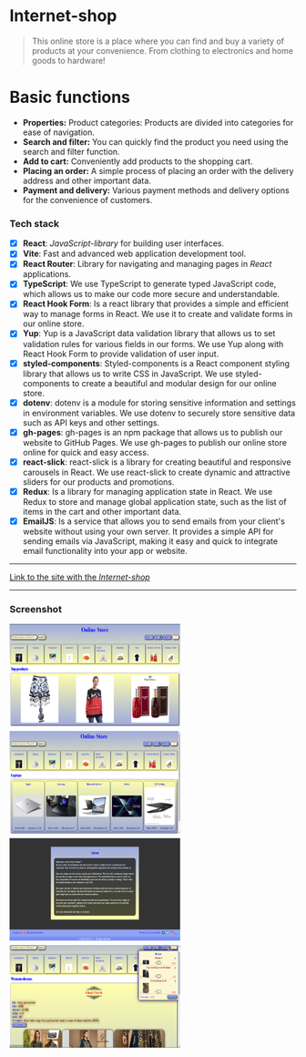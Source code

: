 # Internet-shop

>This  online store is a place where you can find and buy a variety of products at your convenience. From clothing to electronics and home goods to hardware!

# Basic functions
* **Properties:** Product categories: Products are divided into categories for ease of navigation.
* **Search and filter:** You can quickly find the product you need using the search and filter function.
* **Add to cart:** Conveniently add products to the shopping cart.
* **Placing an order:** A simple process of placing an order with the delivery address and other important data.
* **Payment and delivery:** Various payment methods and delivery options for the convenience of customers.



### Tech stack
* [X] **React**: *JavaScript-library* for building user interfaces.
* [X] **Vite**: Fast and advanced web application development tool.
* [X] **React Router**: Library for navigating and managing pages in *React* applications.
* [X] **TypeScript**: We use TypeScript to generate typed JavaScript code, which allows us to make our code more secure and understandable.
* [X] **React Hook Form**: Is a react library that provides a simple and efficient way to manage forms in React. We use it to create and validate forms in our online store.
* [X] **Yup**: Yup is a JavaScript data validation library that allows us to set validation rules for various fields in our forms. We use Yup along with React Hook Form to provide validation of user input.
* [X] **styled-components**: Styled-components is a React component styling library that allows us to write CSS in JavaScript. We use styled-components to create a beautiful and modular design for our online store.
* [X] **dotenv**: dotenv is a module for storing sensitive information and settings in environment variables. We use dotenv to securely store sensitive data such as API keys and other settings.
* [X] **gh-pages**: gh-pages is an npm package that allows us to publish our website to GitHub Pages. We use gh-pages to publish our online store online for quick and easy access.
* [X] **react-slick**: react-slick is a library for creating beautiful and responsive carousels in React. We use react-slick to create dynamic and attractive sliders for our products and promotions.
* [X] **Redux**: Is a library for managing application state in React. We use Redux to store and manage global application state, such as the list of items in the cart and other important data.
* [X] **EmailJS**: Is a service that allows you to send emails from your client's website without using your own server. It provides a simple API for sending emails via JavaScript, making it easy and quick to integrate email functionality into your app or website.
___
[Link to the site with the *Internet-shop*](https://rss-777.github.io/internet-shop/)

___
### Screenshot
<div style="display: flex; flex-wrap: wrap; gap: 8px">
    <img src="./src/assets/screen1.png" width="300px" height="180px">
    <img src="./src/assets/screen2.png" width="300px" height="180px"> 
    <img src="./src/assets/screen3.png" width="300px" height="180px">
    <img src="./src/assets/screen4.png" width="300px" height="180px">
</div>

